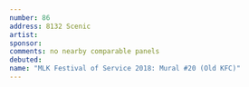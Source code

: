 ```yaml
---
number: 86
address: 8132 Scenic
artist:
sponsor:
comments: no nearby comparable panels
debuted:
name: "MLK Festival of Service 2018: Mural #20 (Old KFC)"
---
```

